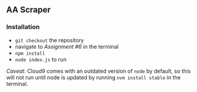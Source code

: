 ## AA Scraper

### Installation

* `git checkout` the repository
* navigate to _Assignment #6_ in the terminal
* `npm install` 
* `node index.js` to run

_Caveat_: Cloud9 comes with an outdated version of `node` by default, so this will not run until node is updated by running `nvm install stable` in the terminal. 
